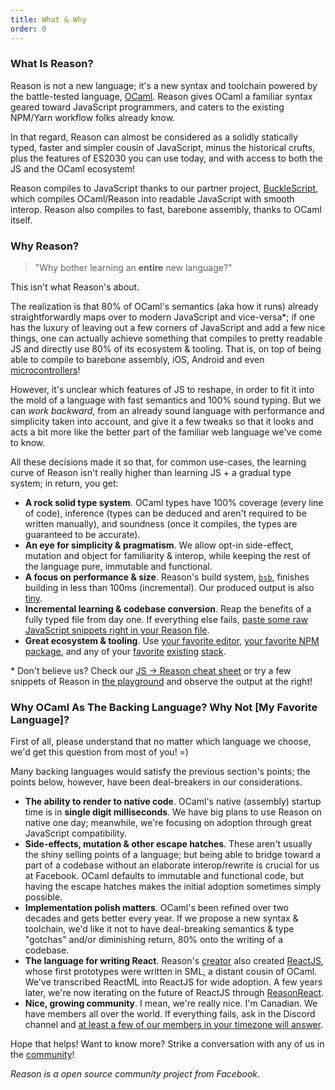 ```yaml
---
title: What & Why
order: 0
---
```


### What Is Reason?

Reason is not a new language; it's a new syntax and toolchain powered by the battle-tested language, [OCaml](http://ocaml.org). Reason gives OCaml a familiar syntax geared toward JavaScript programmers, and caters to the existing NPM/Yarn workflow folks already know.

In that regard, Reason can almost be considered as a solidly statically typed, faster and simpler cousin of JavaScript, minus the historical crufts, plus the features of ES2030 you can use today, and with access to both the JS and the OCaml ecosystem!

Reason compiles to JavaScript thanks to our partner project, [BuckleScript](https://bucklescript.github.io/bucklescript/Manual.html), which compiles OCaml/Reason into readable JavaScript with smooth interop. Reason also compiles to fast, barebone assembly, thanks to OCaml itself.

### Why Reason?

> "Why bother learning an **entire** new language?"

This isn't what Reason's about.

The realization is that 80% of OCaml's semantics (aka how it runs) already straightforwardly maps over to modern JavaScript and vice-versa\*; if one has the luxury of leaving out a few corners of JavaScript and add a few nice things, one can actually achieve something that compiles to pretty readable JS and directly use 80% of its ecosystem & tooling. That is, on top of being able to compile to barebone assembly, iOS, Android and even [microcontrollers](http://www.algo-prog.info/ocapic/web/index.php?id=ocapic)!

However, it's unclear which features of JS to reshape, in order to fit it into the mold of a language with fast semantics and 100% sound typing. But we can _work backward_, from an already sound language with performance and simplicity taken into account, and give it a few tweaks so that it looks and acts a bit more like the better part of the familiar web language we've come to know.

All these decisions made it so that, for common use-cases, the learning curve of Reason isn't really higher than learning JS + a gradual type system; in return, you get:

- **A rock solid type system**. OCaml types have 100% coverage (every line of code), inference (types can be deduced and aren't required to be written manually), and soundness (once it compiles, the types are guaranteed to be accurate).
- **An eye for simplicity & pragmatism**. We allow opt-in side-effect, mutation and object for familiarity & interop, while keeping the rest of the language pure, immutable and functional.
- **A focus on performance & size**. Reason's build system, [`bsb`](http://bucklescript.github.io/bucklescript/Manual.html#_bucklescript_build_system_code_bsb_code), finishes building in less than 100ms (incremental). Our produced output is also [tiny](https://twitter.com/bobzhang1988/status/827562467148623875).
- **Incremental learning & codebase conversion**. Reap the benefits of a fully typed file from day one. If everything else fails, [paste some raw JavaScript snippets right in your Reason file](/guide/javascript/interop).
- **Great ecosystem & tooling**. Use [your favorite editor](/guide/editor-tools/editors-plugins), [your favorite NPM package](/guide/javascript/libraries), and any of your [favorite](https://github.com/reasonml/reason-react) [existing](https://github.com/reasonml-community/bs-jest) [stack](https://webpack.js.org).

\* Don't believe us? Check our [JS -> Reason cheat sheet](/guide/javascript/syntax-cheatsheet) or try a few snippets of Reason in [the playground](/try/) and observe the output at the right!

### Why OCaml As The Backing Language? Why Not [My Favorite Language]?

First of all, please understand that no matter which language we choose, we'd get this question from most of you! =)

Many backing languages would satisfy the previous section's points; the points below, however, have been deal-breakers in our considerations.

- **The ability to render to native code**. OCaml's native (assembly) startup time is in **single digit milliseconds**. We have big plans to use Reason on native one day; meanwhile, we're focusing on adoption through great JavaScript compatibility.
- **Side-effects, mutation & other escape hatches**. These aren't usually the shiny selling points of a language; but being able to bridge toward a part of a codebase without an elaborate interop/rewrite is crucial for us at Facebook. OCaml defaults to immutable and functional code, but having the escape hatches makes the initial adoption sometimes simply possible.
- **Implementation polish matters**. OCaml's been refined over two decades and gets better every year. If we propose a new syntax & toolchain, we'd like it not to have deal-breaking semantics & type "gotchas" and/or diminishing return, 80% onto the writing of a codebase.
- **The language for writing React**. Reason's [creator](https://twitter.com/jordwalke) also created [ReactJS](https://facebook.github.io/react/), whose first prototypes were written in SML, a distant cousin of OCaml. We've transcribed ReactML into ReactJS for wide adoption. A few years later, we're now iterating on the future of ReactJS through [ReasonReact](https://reasonml.github.io/reason-react/).
- **Nice, growing community**. I mean, we're really nice. I'm Canadian. We have members all over the world. If everything fails, ask in the Discord channel and [at least a few of our members in your timezone will answer](https://twitter.com/ken_wheeler/status/894298052705615872).

Hope that helps! Want to know more? Strike a conversation with any of us in the [community](/community/)!

_Reason is a open source community project from Facebook_.
